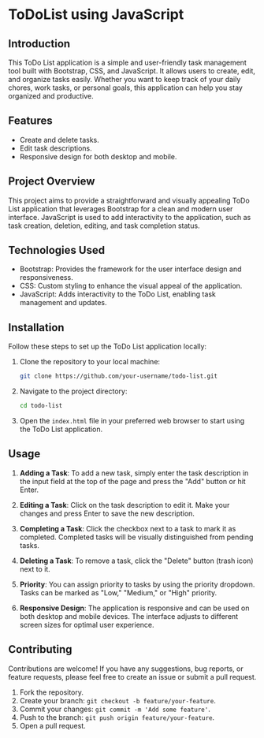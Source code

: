 # ToDoList using JavaScript

## Introduction

This ToDo List application is a simple and user-friendly task management tool built with Bootstrap, CSS, and JavaScript. It allows users to create, edit, and organize tasks easily. Whether you want to keep track of your daily chores, work tasks, or personal goals, this application can help you stay organized and productive.

## Features

- Create and delete tasks.
- Edit task descriptions.
- Responsive design for both desktop and mobile.

## Project Overview

This project aims to provide a straightforward and visually appealing ToDo List application that leverages Bootstrap for a clean and modern user interface. JavaScript is used to add interactivity to the application, such as task creation, deletion, editing, and task completion status.

## Technologies Used

- Bootstrap: Provides the framework for the user interface design and responsiveness.
- CSS: Custom styling to enhance the visual appeal of the application.
- JavaScript: Adds interactivity to the ToDo List, enabling task management and updates.

## Installation

Follow these steps to set up the ToDo List application locally:

1. Clone the repository to your local machine:
   ```bash
   git clone https://github.com/your-username/todo-list.git
   ```

2. Navigate to the project directory:
   ```bash
   cd todo-list
   ```

3. Open the `index.html` file in your preferred web browser to start using the ToDo List application.

## Usage

1. **Adding a Task**: To add a new task, simply enter the task description in the input field at the top of the page and press the "Add" button or hit Enter.

2. **Editing a Task**: Click on the task description to edit it. Make your changes and press Enter to save the new description.

3. **Completing a Task**: Click the checkbox next to a task to mark it as completed. Completed tasks will be visually distinguished from pending tasks.

4. **Deleting a Task**: To remove a task, click the "Delete" button (trash icon) next to it.

5. **Priority**: You can assign priority to tasks by using the priority dropdown. Tasks can be marked as "Low," "Medium," or "High" priority.

6. **Responsive Design**: The application is responsive and can be used on both desktop and mobile devices. The interface adjusts to different screen sizes for optimal user experience.

## Contributing

Contributions are welcome! If you have any suggestions, bug reports, or feature requests, please feel free to create an issue or submit a pull request.

1. Fork the repository.
2. Create your branch: `git checkout -b feature/your-feature`.
3. Commit your changes: `git commit -m 'Add some feature'`.
4. Push to the branch: `git push origin feature/your-feature`.
5. Open a pull request.
